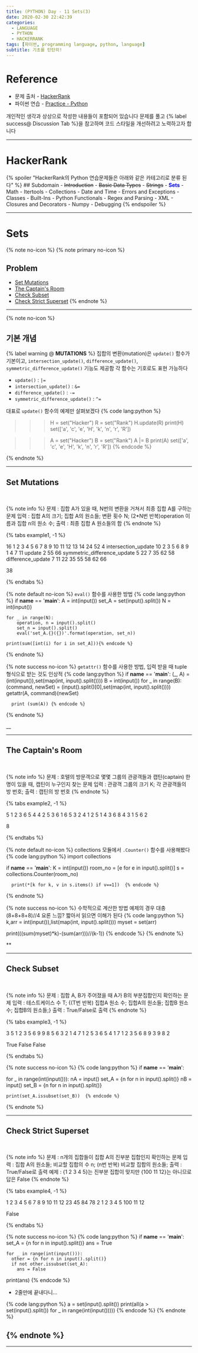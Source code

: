 ```yaml
---
title: (PYTHON) Day - 11 Sets(3)
date: 2020-02-30 22:42:39
categories:
  - LANGUAGE
  - PYTHON
  - HACKERRANK
tags: [파이썬, programming language, python, language]
subtitle: 기초를 탄탄히!
---
```



# Reference

- 문제 출처 - [HackerRank](https://www.hackerrank.com/dashboard)
- 파이썬 연습 - [Practice - Python](https://www.hackerrank.com/domains/python?filters%5Bstatus%5D%5B%5D=unsolved&badge_type=python)

개인적인 생각과 상상으로 작성한 내용들이 포함되어 있습니다
문제를 풀고 {% label success@ Discussion Tab %}을 참고하며 코드 스타일을 개선하려고 노력하고자 합니다

------

# HackerRank

  {% spoiler "HackerRank의 Python 연습문제들은 아래와 같은 카테고리로 분류 된다" %}
    ## Subdomain
      - ~~Introduction~~
      - ~~Basic Data Types~~
      - ~~Strings~~
      - <strong style="color:blue">Sets</strong>
      - Math
      - Itertools
      - Collections
      - Date and Time
      - Errors and Exceptions
      - Classes
      - Built-Ins
      - Python Functionals
      - Regex and Parsing
      - XML
      - Closures and Decorators
      - Numpy
      - Debugging
  {% endspoiler %}

------

# Sets

{% note no-icon %}
{% note primary no-icon %}
  ## Problem
  - [Set Mutations](#Set-Mutations)
  - [The Captain's Room](#The-Captain’s-Room)
  - [Check Subset](#Check-Subset)
  - [Check Strict Superset](#Check-Strict-Superset)
{% endnote %}

---

{% note no-icon %}
## 기본 개념

{% label warning @ **MUTATIONS** %}
집합의 변환(mutation)은 `update()` 함수가 기본이고,
`intersection_update()`, `difference_update()`, `symmetric_difference_update()` 기능도 제공함
각 함수는 기호로도 표현 가능하다
- `update()` : `|=`
- `intersection_update()` : `&=`
- `difference_update()` : `-=`
- `symmetric_difference_update()` : `^=`

대표로 `update()` 함수의 예제만 살펴보겠다
{% code lang:python %}
>>> H = set("Hacker")
>>> R = set("Rank")
>>> H.update(R)
>>> print(H)
set(['a', 'c', 'e', 'H', 'k', 'n', 'r', 'R'])

>>> A = set("Hacker")
>>> B = set("Rank")
>>> A |= B
>>> print(A)
set(['a', 'c', 'e', 'H', 'k', 'n', 'r', 'R']) {% endcode %}  

{% endnote %}

---

## Set Mutations

</br>

{% note info %}
문제 : 집합 A가 있을 때, N번의 변환을 거쳐서 최종 집합 A를 구하는 문제
입력 : 집합 A의 크기; 집합 A의 원소들; 변환 횟수 N; (2*N번 반복)operation 이름과 집합 n의 원소 수;
출력 : 최종 집합 A 원소들의 합
{% endnote %}

{% tabs example1, -1 %}
  <!-- tab INPUT @code -->
  16
  1 2 3 4 5 6 7 8 9 10 11 12 13 14 24 52
  4
  intersection_update 10
  2 3 5 6 8 9 1 4 7 11
  update 2
  55 66
  symmetric_difference_update 5
  22 7 35 62 58
  difference_update 7
  11 22 35 55 58 62 66
  <!-- endtab -->

  <!-- tab OUTPUT @code -->
  38
  <!-- endtab -->
{% endtabs %}

{% note default no-icon %}
  `eval()` 함수를 사용한 방법
  {% code lang:python %}
  if __name__ == '__main__':
    A = int(input())
    set_A = set(input().split())
    N = int(input())

    for _ in range(N):
        operation, n = input().split()
        set_n = input().split()
        eval('set_A.{}({})'.format(operation, set_n))

    print(sum([int(i) for i in set_A])){% endcode %}
{% endnote %}

{% note success no-icon %}
  `getattr()` 함수를 사용한 방법, 입력 받을 때 tuple 형식으로 받는 것도 인상적
  {% code lang:python %}
  if __name__ == '__main__':
      (_, A) = (int(input()),set(map(int, input().split())))
      B = int(input())
      for _ in range(B):
          (command, newSet) = (input().split()[0],set(map(int, input().split())))
          getattr(A, command)(newSet)

      print (sum(A)) {% endcode %}
{% endnote %}

__

---

## The Captain's Room

</br>

{% note info %}
문제 : 호텔의 방문객으로 몇몇 그룹의 관광객들과 캡틴(captain) 한명이 있을 때, 캡틴이 누구인지 찾는 문제
입력 : 관광객 그룹의 크기 K; 각 관광객들의 방 번호;
출력 : 캡틴의 방 번호
{% endnote %}

{% tabs example2, -1 %}
  <!-- tab INPUT @code -->
  5
  1 2 3 6 5 4 4 2 5 3 6 1 6 5 3 2 4 1 2 5 1 4 3 6 8 4 3 1 5 6 2
  <!-- endtab -->

  <!-- tab OUTPUT @code -->
  8
  <!-- endtab -->
{% endtabs %}

{% note default no-icon %}
  collections 모듈에서 `.Counter()` 함수를 사용해봤다
  {% code lang:python %}
  import collections

  if __name__ == '__main__':
      K = int(input())
      room_no = [e for e in input().split()]
      s = collections.Counter(room_no)

      print(*[k for k, v in s.items() if v==1])  {% endcode %}
{% endnote %}

{% note success no-icon %}
  수학적으로 계산한 방법
  예제의 경우 대충 (8+8+8+8)//4 요론 느낌? 짧아서 읽으면 이해가 된다
  {% code lang:python %}
  k,arr = int(input()),list(map(int, input().split()))
  myset = set(arr)

  print(((sum(myset)*k)-(sum(arr)))//(k-1)) {% endcode %}
{% endnote %}

**

---

## Check Subset


</br>

{% note info %}
문제 : 집합 A, B가 주어졌을 때 A가 B의 부분집합인지 확인하는 문제
입력 : 테스트케이스 수 T; {(T번 반복) 집합A 원소 수; 집합A의 원소들; 집합B 원소 수; 집합B의 원소들;}
출력 : True/False로 출력
{% endnote %}

{% tabs example3, -1 %}
  <!-- tab INPUT @code -->
  3
  5
  1 2 3 5 6
  9
  9 8 5 6 3 2 1 4 7
  1
  2
  5
  3 6 5 4 1
  7
  1 2 3 5 6 8 9
  3
  9 8 2
  <!-- endtab -->

  <!-- tab OUTPUT @code -->
  True
  False
  False
  <!-- endtab -->
{% endtabs %}

{% note success no-icon %}
  {% code lang:python %}
  if __name__ == '__main__':

  for _ in range(int(input())):
    nA = input()
    set_A = {n for n in input().split()}
    nB = input()
    set_B = {n for n in input().split()}

    print(set_A.issubset(set_B))  {% endcode %}
{% endnote %}

---

## Check Strict Superset

</br>

{% note info %}
문제 : n개의 집합들이 집합 A의 진부분 집합인지 확인하는 문제
입력 : 집합 A의 원소들; 비교할 집합의 수 n; (n번 반복) 비교할 집합의 원소들;
출력 : True/False로 출력
예제 : {1 2 3 4 5}는 진부분 집합이 맞지만 {100 11 12}는 아니므로 답은 False
{% endnote %}

{% tabs example4, -1 %}
  <!-- tab INPUT @code -->
  1 2 3 4 5 6 7 8 9 10 11 12 23 45 84 78
  2
  1 2 3 4 5
  100 11 12
  <!-- endtab -->

  <!-- tab OUTPUT @code -->
  False
  <!-- endtab -->
{% endtabs %}

{% note success no-icon %}
  {% code lang:python %}
  if __name__ == '__main__':
    set_A = {n for n in input().split()}
    ans = True

    for _ in range(int(input())):
      other = {n for n in input().split()}
      if not other.issubset(set_A):
        ans = False

  print(ans)  {% endcode %}

  - 2줄만에 끝내다니...

  {% code lang:python %}
  a = set(input().split())
  print(all(a > set(input().split()) for _ in range(int(input())))) {% endcode %}
{% endnote %}

{% endnote %}
---
---
